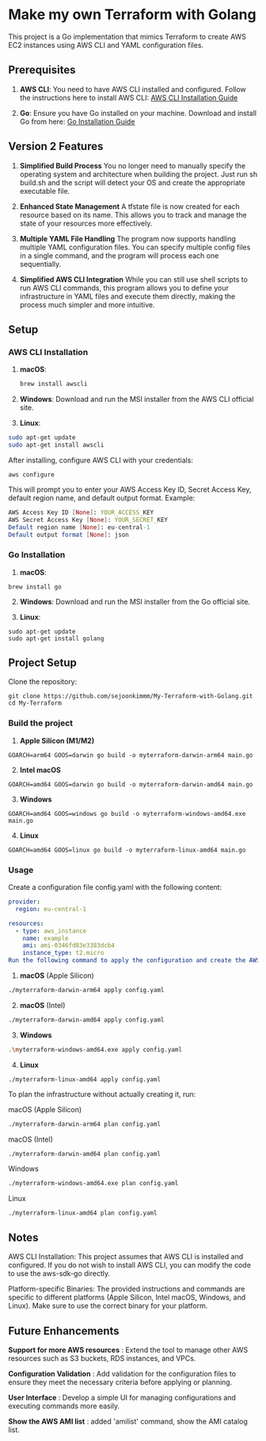 # Make my own Terraform with Golang

This project is a Go implementation that mimics Terraform to create AWS EC2 instances using AWS CLI and YAML configuration files.

## Prerequisites

1. **AWS CLI**: You need to have AWS CLI installed and configured. Follow the instructions here to install AWS CLI: [AWS CLI Installation Guide](https://docs.aws.amazon.com/cli/latest/userguide/cli-configure-quickstart.html)

2. **Go**: Ensure you have Go installed on your machine. Download and install Go from here: [Go Installation Guide](https://golang.org/doc/install)

## Version 2 Features
1. **Simplified Build Process**
You no longer need to manually specify the operating system and architecture when building the project. Just run sh build.sh and the script will detect your OS and create the appropriate executable file.

2. **Enhanced State Management**
A tfstate file is now created for each resource based on its name. This allows you to track and manage the state of your resources more effectively.

3. **Multiple YAML File Handling**
The program now supports handling multiple YAML configuration files. You can specify multiple config files in a single command, and the program will process each one sequentially.

4. **Simplified AWS CLI Integration**
While you can still use shell scripts to run AWS CLI commands, this program allows you to define your infrastructure in YAML files and execute them directly, making the process much simpler and more intuitive.

## Setup

### AWS CLI Installation

1. **macOS**:
   ```sh
   brew install awscli

2. **Windows**:
Download and run the MSI installer from the AWS CLI official site.

3. **Linux**:

```sh
sudo apt-get update
sudo apt-get install awscli
```

After installing, configure AWS CLI with your credentials:

```
aws configure
```

This will prompt you to enter your AWS Access Key ID, Secret Access Key, default region name, and default output format. Example:

```mathematica
AWS Access Key ID [None]: YOUR_ACCESS_KEY
AWS Secret Access Key [None]: YOUR_SECRET_KEY
Default region name [None]: eu-central-1
Default output format [None]: json
```

### Go Installation
1. **macOS**:

```
brew install go
```


2. **Windows**:
Download and run the MSI installer from the Go official site.

3. **Linux**:
```
sudo apt-get update
sudo apt-get install golang
```

## Project Setup
Clone the repository:

```
git clone https://github.com/sejoonkimmm/My-Terraform-with-Golang.git
cd My-Terraform
```

### Build the project
1. **Apple Silicon (M1/M2)**

```
GOARCH=arm64 GOOS=darwin go build -o myterraform-darwin-arm64 main.go
```

2. **Intel macOS**
```
GOARCH=amd64 GOOS=darwin go build -o myterraform-darwin-amd64 main.go
```

3. **Windows**
```
GOARCH=amd64 GOOS=windows go build -o myterraform-windows-amd64.exe main.go
```

4. **Linux**
```
GOARCH=amd64 GOOS=linux go build -o myterraform-linux-amd64 main.go
```

### Usage
Create a configuration file config.yaml with the following content:

``` yaml
provider:
  region: eu-central-1

resources:
  - type: aws_instance
    name: example
    ami: ami-0346fd83e3383dcb4
    instance_type: t2.micro
Run the following command to apply the configuration and create the AWS EC2 instance:

```

1. **macOS** (Apple Silicon)
``` sh
./myterraform-darwin-arm64 apply config.yaml
```

2. **macOS** (Intel)
``` sh
./myterraform-darwin-amd64 apply config.yaml
```

3. **Windows**
``` sh
.\myterraform-windows-amd64.exe apply config.yaml
```

4. **Linux**
```
./myterraform-linux-amd64 apply config.yaml
```

To plan the infrastructure without actually creating it, run:

macOS (Apple Silicon)
```sh
./myterraform-darwin-arm64 plan config.yaml
```

macOS (Intel)
```sh
./myterraform-darwin-amd64 plan config.yaml
```

Windows
```sh
./myterraform-windows-amd64.exe plan config.yaml
```
Linux
```
./myterraform-linux-amd64 plan config.yaml
```


## Notes
AWS CLI Installation: This project assumes that AWS CLI is installed and configured. If you do not wish to install AWS CLI, you can modify the code to use the aws-sdk-go directly.

Platform-specific Binaries: The provided instructions and commands are specific to different platforms (Apple Silicon, Intel macOS, Windows, and Linux). Make sure to use the correct binary for your platform.


## Future Enhancements
**Support for more AWS resources** : Extend the tool to manage other AWS resources such as S3 buckets, RDS instances, and VPCs.

**Configuration Validation** : Add validation for the configuration files to ensure they meet the necessary criteria before applying or planning.

**User Interface** : Develop a simple UI for managing configurations and executing commands more easily.

**Show the AWS AMI list** : added 'amilist' command, show the AMI catalog list.


